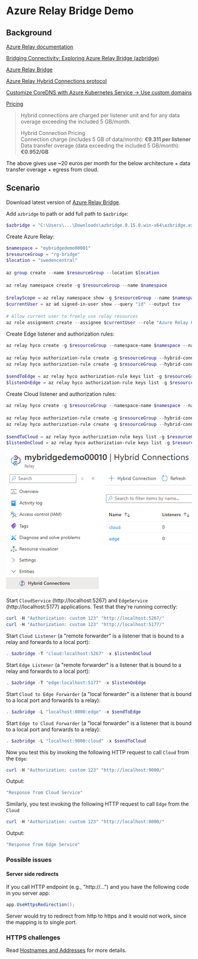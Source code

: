 # Azure Relay Bridge Demo

## Background

[Azure Relay documentation](https://learn.microsoft.com/en-us/azure/azure-relay/)

[Bridging Connectivity: Exploring Azure Relay Bridge (azbridge)](https://techcommunity.microsoft.com/blog/messagingonazureblog/bridging-connectivity-exploring-azure-relay-bridge-azbridge/4294267)

[Azure Relay Bridge](https://github.com/Azure/azure-relay-bridge)

[Azure Relay Hybrid Connections protocol](https://learn.microsoft.com/en-us/azure/azure-relay/relay-hybrid-connections-protocol)

[Customize CoreDNS with Azure Kubernetes Service -> Use custom domains](https://learn.microsoft.com/en-us/azure/aks/coredns-custom#use-custom-domains)

[Pricing](https://azure.microsoft.com/en-us/pricing/details/service-bus/)

> Hybrid connections are charged per listener unit and for any data overage exceeding the included 5 GB/month.
>
> Hybrid Connection Pricing<br/>
> Connection charge (includes 5 GB of data/month): **€9.311 per listener**<br/>
> Data transfer overage (data exceeding the included 5 GB/month): **€0.952/GB**<br/>

The above gives use ~20 euros per month for the below architecture + data transfer overage + egress from cloud.

## Scenario

Download latest version of [Azure Relay Bridge](https://github.com/Azure/azure-relay-bridge/releases/latest).

Add `azbridge` to path or add full path to `$azbridge`:

```powershell
$azbridge = "C:\Users\...\Downloads\azbridge.0.15.0.win-x64\azbridge.exe"
```

Create Azure Relay:

```powershell
$namespace = "mybridgedemo00001"
$resourceGroup = "rg-bridge"
$location = "swedencentral"

az group create --name $resourceGroup --location $location

az relay namespace create -g $resourceGroup --name $namespace

$relayScope = az relay namespace show -g $resourceGroup --name $namespace --query "id" --output tsv
$currentUser = az ad signed-in-user show --query "id" --output tsv

# Allow current user to freely use relay resources
az role assignment create --assignee $currentUser --role "Azure Relay Owner" --scope $relayScope
```

Create Edge listener and authorization rules:

```powershell
az relay hyco create -g $resourceGroup --namespace-name $namespace --name "edge"

az relay hyco authorization-rule create -g $resourceGroup --hybrid-connection-name "edge" --namespace-name $namespace -n "send-to-edge" --rights Send
az relay hyco authorization-rule create -g $resourceGroup --hybrid-connection-name "edge" --namespace-name $namespace -n "listen-on-edge" --rights Listen

$sendToEdge = az relay hyco authorization-rule keys list -g $resourceGroup --hybrid-connection-name "edge" --namespace-name $namespace -n "send-to-edge" --query "primaryConnectionString" --output tsv
$listenOnEdge = az relay hyco authorization-rule keys list -g $resourceGroup --hybrid-connection-name "edge" --namespace-name $namespace -n "listen-on-edge" --query "primaryConnectionString" --output tsv
```

Create Cloud listener and authorization rules:

```powershell
az relay hyco create -g $resourceGroup --namespace-name $namespace --name "cloud"

az relay hyco authorization-rule create -g $resourceGroup --hybrid-connection-name "cloud" --namespace-name $namespace -n "send-to-cloud" --rights Send
az relay hyco authorization-rule create -g $resourceGroup --hybrid-connection-name "cloud" --namespace-name $namespace -n "listen-on-cloud" --rights Listen

$sendToCloud = az relay hyco authorization-rule keys list -g $resourceGroup --hybrid-connection-name "cloud" --namespace-name $namespace -n "send-to-cloud" --query "primaryConnectionString" --output tsv
$listenOnCloud = az relay hyco authorization-rule keys list -g $resourceGroup --hybrid-connection-name "cloud" --namespace-name $namespace -n "listen-on-cloud" --query "primaryConnectionString" --output tsv
```

![Azure Relay resources](./images/relay-hybrid-connections.png)

Start `CloudService` (http://localhost:5267) and `EdgeService` (http://localhost:5177) applications.
Test that they're running correctly:

```powershell
curl -H "Authorization: custom 123" "http://localhost:5267/"
curl -H "Authorization: custom 123" "http://localhost:5177/"
```

Start `Cloud Listener` (a "remote forwarder" is a listener that is bound to a relay and forwards to a local port):

```powershell
. $azbridge -T "cloud:localhost:5267" -x $listenOnCloud
```

Start `Edge Listener` (a "remote forwarder" is a listener that is bound to a relay and forwards to a local port):

```powershell
. $azbridge -T "edge:localhost:5177" -x $listenOnEdge
```

Start `Cloud to Edge Forwarder` (a "local forwarder" is a listener that is bound to a local port and forwards to a relay):

```powershell
. $azbridge -L "localhost:8000:edge" -x $sendToEdge
```

Start `Edge to Cloud Forwarder` (a "local forwarder" is a listener that is bound to a local port and forwards to a relay):

```powershell
. $azbridge -L "localhost:9000:cloud" -x $sendToCloud
```

Now you test this by invoking the following HTTP request to call `Cloud` from the `Edge`:

```powershell
curl -H "Authorization: custom 123" "http://localhost:9000/"
```

Output:

```powershell
"Response from Cloud Service"
```

Similarly, you test invoking the following HTTP request to call `Edge` from the `Cloud`

```powershell
curl -H "Authorization: custom 123" "http://localhost:8000/"
```

Output:

```powershell
"Response from Edge Service"
```

### Possible issues

#### Server side redirects

If you call HTTP endpoint (e.g., "http://...") and you have the following code in you server app:

```csharp
app.UseHttpsRedirection();
```

Server would try to redirect from http to https and it would not work, since the mapping is to single port.

### HTTPS challenges

Read [Hostnames and Addresses](https://github.com/Azure/azure-relay-bridge?tab=readme-ov-file#hostnames-and-addresses)
for more details.
